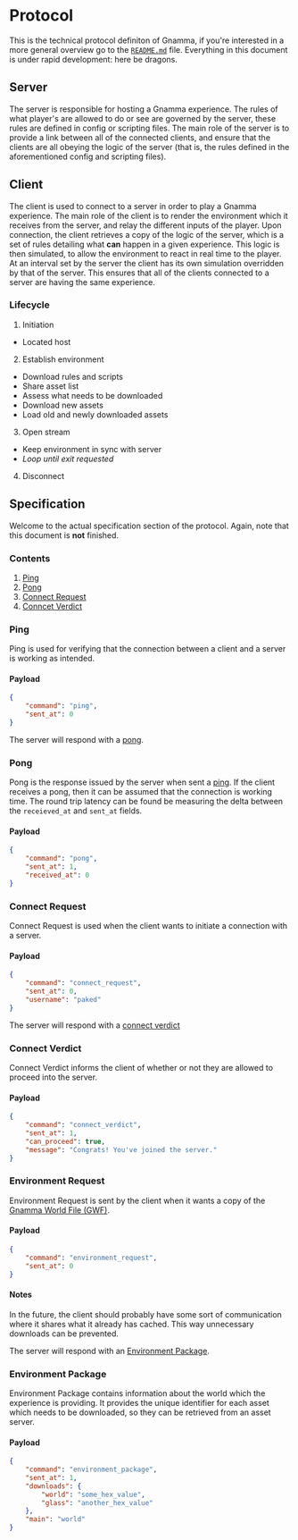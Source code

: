 # Protocol

This is the technical protocol definiton of Gnamma, if you're interested in a more general overview go to the [`README.md`](README.md) file. Everything in this document is under rapid development: here be dragons.

## Server

The server is responsible for hosting a Gnamma experience. The rules of what player's are allowed to do or see are governed by the server, these rules are defined in config or scripting files. The main role of the server is to provide a link between all of the connected clients, and ensure that the clients are all obeying the logic of the server (that is, the rules defined in the aforementioned config and scripting files).

## Client

The client is used to connect to a server in order to play a Gnamma experience. The main role of the client is to render the environment which it receives from the server, and relay the different inputs of the player. Upon connection, the client retrieves a copy of the logic of the server, which is a set of rules detailing what **can** happen in a given experience. This logic is then simulated, to allow the environment to react in real time to the player. At an interval set by the server the client has its own simulation overridden by that of the server. This ensures that all of the clients connected to a server are having the same experience.

### Lifecycle

1. Initiation
  - Located host
2. Establish environment
  - Download rules and scripts
  - Share asset list
  - Assess what needs to be downloaded
  - Download new assets
  - Load old and newly downloaded assets
3. Open stream
  - Keep environment in sync with server
  - *Loop until exit requested*
4. Disconnect

## Specification

Welcome to the actual specification section of the protocol. Again, note that this document is **not** finished.

### Contents

1. [Ping](#ping)
2. [Pong](#pong)
3. [Connect Request](#connect-request)
4. [Conncet Verdict](#connect-verdict)

### Ping

Ping is used for verifying that the connection between a client and a server is working as intended.

#### Payload

```json
{
    "command": "ping",
    "sent_at": 0
}
```

The server will respond with a [pong](#pong).

### Pong

Pong is the response issued by the server when sent a [ping](#ping). If the client receives a pong, then it can be assumed that the connection is working time. The round trip latency can be found be measuring the delta between the `receieved_at` and `sent_at` fields.

#### Payload

```json
{
    "command": "pong",
    "sent_at": 1,
    "received_at": 0
}
```

### Connect Request

Connect Request is used when the client wants to initiate a connection with a server.

#### Payload

```json
{
    "command": "connect_request",
    "sent_at": 0,
    "username": "paked"
}
```

The server will respond with a [connect verdict](#connect-verdict)

### Connect Verdict

Connect Verdict informs the client of whether or not they are allowed to proceed into the server.

#### Payload

```json
{
    "command": "connect_verdict",
    "sent_at": 1,
    "can_proceed": true,
    "message": "Congrats! You've joined the server."
}
```

### Environment Request

Environment Request is sent by the client when it wants a copy of the [Gnamma World File (GWF)](GWF.md).

#### Payload

```json
{
    "command": "environment_request",
    "sent_at": 0
}
```

#### Notes

In the future, the client should probably have some sort of communication where it shares what it already has cached. This way unnecessary downloads can be prevented.

The server will respond with an [Environment Package](#environment-package).

### Environment Package

Environment Package contains information about the world which the experience is providing. It provides the unique identifier for each asset which needs to be downloaded, so they can be retrieved from an asset server.

#### Payload

```json
{
    "command": "environment_package",
    "sent_at": 1,
    "downloads": {
        "world": "some_hex_value",
        "glass": "another_hex_value"
    },
    "main": "world"
}
```

